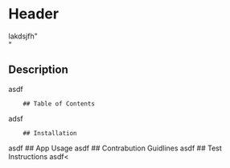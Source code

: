 # Header
lakdsjfh"<br>"
        
## Description
asdf

        ## Table of Contents 
adsf

        ## Installation
asdf
        ## App Usage
asdf
        ## Contrabution Guidlines
asdf
        ## Test Instructions
asdf<
